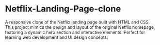 # Netflix-Landing-Page-clone
A responsive clone of the Netflix landing page built with HTML and CSS. This project mimics the design and layout of the original Netflix homepage, featuring a dynamic hero section and interactive elements. Perfect for learning web development and UI design concepts.
